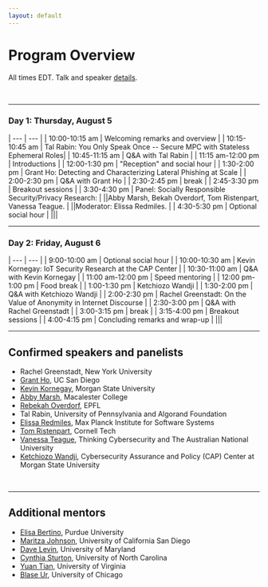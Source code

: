 ```yaml
---
layout: default
---
```


# Program Overview

All times EDT.
Talk and speaker [details](./speakers.md).

<br>

* * *
### Day 1: Thursday, August 5

| --- | --- |
| 10:00-10:15 am | Welcoming remarks and overview |
| 10:15-10:45 am | Tal Rabin: You Only Speak Once -- Secure MPC with Stateless Ephemeral Roles|
| 10:45-11:15 am | Q&A with Tal Rabin |
| 11:15 am-12:00 pm | Introductions |
| 12:00-1:30 pm | "Reception" and social hour |
| 1:30-2:00 pm | Grant Ho: Detecting and Characterizing Lateral Phishing at Scale |
| 2:00-2:30 pm | Q&A with Grant Ho |
| 2:30-2:45 pm | break |
| 2:45-3:30 pm | Breakout sessions |
| 3:30-4:30 pm | Panel: Socially Responsible Security/Privacy Research: |
||Abby Marsh, Bekah Overdorf, Tom Ristenpart, Vanessa Teague. |
||Moderator: Elissa Redmiles. |
| 4:30-5:30 pm | Optional social hour |
|||


* * *
### Day 2: Friday, August 6

| --- | --- |
| 9:00-10:00 am | Optional social hour |
| 10:00-10:30 am | Kevin Kornegay: IoT Security Research at the CAP Center |
| 10:30-11:00 am | Q&A with Kevin Kornegay |
| 11:00 am-12:00 pm | Speed mentoring |
| 12:00 pm-1:00 pm | Food break |
| 1:00-1:30 pm | Ketchiozo Wandji |
| 1:30-2:00 pm | Q&A with Ketchiozo Wandji |
| 2:00-2:30 pm | Rachel Greenstadt: On the Value of Anonymity in Internet Discourse |
| 2:30-3:00 pm | Q&A with Rachel Greenstadt |
| 3:00-3:15 pm | break |
| 3:15-4:00 pm | Breakout sessions |
| 4:00-4:15 pm | Concluding remarks and wrap-up |
|||



* * *
## Confirmed speakers and panelists
* Rachel Greenstadt, New York University
* [Grant Ho](https://cseweb.ucsd.edu/~grho/), UC San Diego
* [Kevin Kornegay](https://www.iotcream.com/staff-member/dr-kevin-kornegay/), Morgan State University
* [Abby Marsh](https://abbymarsh.com), Macalester College
* [Rebekah Overdorf](https://people.epfl.ch/rebekah.overdorf), EPFL
* Tal Rabin, University of Pennsylvania and Algorand Foundation
* [Elissa Redmiles](https://elissaredmiles.com/), Max Planck Institute for Software Systems
* [Tom Ristenpart](https://rist.tech.cornell.edu/), Cornell Tech
* [Vanessa Teague](https://researchers.anu.edu.au/researchers/teague-v), Thinking Cybersecurity and The Australian National University
* [Ketchiozo Wandji](https://www.iotcream.com/staff-member/dr-thierry-wandji/), Cybersecurity Assurance and Policy (CAP) Center at Morgan State University

<br>

* * *
## Additional mentors
* [Elisa Bertino](https://www.cs.purdue.edu/homes/bertino/), Purdue University
* [Maritza Johnson](https://maritzajohnson.com/), University of California San Diego
* [Dave Levin](https://www.cs.umd.edu/~dml/), University of  Maryland
* [Cynthia Sturton](https://www.cs.unc.edu/~csturton/), University of North Carolina
* [Yuan Tian](https://www.ytian.info/), University of Virginia
* [Blase Ur](https://www.blaseur.com/), University of Chicago
